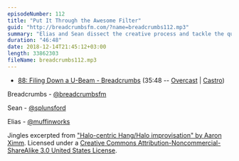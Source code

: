 ```yaml
---
episodeNumber: 112
title: "Put It Through the Awesome Filter"
guid: "http://breadcrumbsfm.com/?name=breadcrumbs112.mp3"
summary: "Elias and Sean dissect the creative process and tackle the question of whether anything new is actually invented."
duration: "46:48"
date: 2018-12-14T21:45:12+03:00
length: 33862303
fileName: breadcrumbs112.mp3
---
```


- [88: Filing Down a U-Beam - Breadcrumbs](https://breadcrumbs.fm/88/) (35:48 -- [Overcast](https://overcast.fm/+LlypNqivo/35:48) | [Castro](https://castro.fm/episode/3qT2Nd#35:48))

Breadcrumbs - [@breadcrumbsfm](https://twitter.com/breadcrumbsfm)

Sean - [@splunsford](https://twitter.com/splunsford)

Elias - [@muffinworks](https://twitter.com/muffinworks)

Jingles excerpted from ["Halo-centric Hang/Halo improvisation" by Aaron Ximm](http://freemusicarchive.org/music/aaron_ximm/handpans_and_the_hang/). Licensed under a [Creative Commons Attribution-Noncommercial-ShareAlike 3.0 United States License](http://creativecommons.org/licenses/by-nc-sa/3.0/us/).